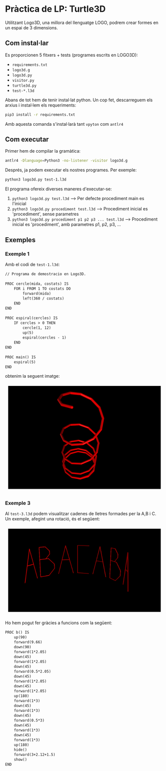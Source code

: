 # Pràctica de LP: Turtle3D

Utilitzant Logo3D, una millora del llenguatge LOGO, podrem crear formes en un espai de 3 dimensions.

## Com instal·lar

Es proporcionen 5 fitxers + tests (programes escrits en LOGO3D): 
 - `requirements.txt`
 - `logo3d.g`
 - `logo3d.py`
 - `visitor.py`
 - `turtle3d.py`
 - `test-*.l3d`

Abans de tot hem de tenir instal·lat python. Un cop fet, descarreguem els arxius i instal·lem els requeriments:

```bash
pip3 install -r requirements.txt
```

Amb aquesta comanda s'instal·larà tant `vpyton` com `antlr4`

## Com executar

Primer hem de compilar la gramàtica:
```bash
antlr4 -Dlanguage=Python3 -no-listener -visitor logo3d.g
```
Després, ja podem executar els nostres programes. Per exemple:
```bash
python3 logo3d.py test-1.l3d
```
El programa ofereix diverses maneres d'executar-se:
1.  ``python3 logo3d.py test.l3d`` --> Per defecte procediment main es l'inicial
2.  ``python3 logo3d.py procediment test.l3d`` --> Procediment inicial es 'procediment', sense parametres
3.  ``python3 logo3d.py procediment p1 p2 p3 ... test.l3d`` --> Procediment inicial es 'procediment', amb parametres p1, p2, p3, ...

## Exemples

### Exemple 1

Amb el codi de ``test-1.l3d``:

```
// Programa de demostracio en Logo3D.

PROC cercle(mida, costats) IS
    FOR i FROM 1 TO costats DO
        forward(mida)
        left(360 / costats)
    END
END

PROC espiral(cercles) IS
    IF cercles > 0 THEN
        cercle(1, 12)
        up(5)
        espiral(cercles - 1)
    END
END

PROC main() IS
    espiral(5)
END
```

obtenim la seguent imatge:
<p align="center">
  <img src="/images/test-1.png" width="500" title="exemple1" style="padding: 10px">
</p>

### Exemple 3

Al ``test-3.l3d`` podem visualitzar cadenes de lletres formades per la A,B i C. Un exemple, afegint una rotació, és el següent:
<p align="center">
  <img src="/images/test-3.png" width="500" title="exemple3" style="padding: 10px">
</p>

Ho hem pogut fer gràcies a funcions com la següent:
```
PROC b() IS
    up(90)
    forward(9.66)
    down(90)
    forward(1*2.05)
    down(45)
    forward(1*2.05)
    down(45)
    forward(0.5*2.05)
    down(45)
    forward(1*2.05)
    down(45)
    forward(1*2.05)
    up(180)
    forward(1*3)
    down(45)
    forward(1*3)
    down(45)
    forward(0.5*3)
    down(45)
    forward(1*3)
    down(45)
    forward(1*3)
    up(180)
    hide()
    forward(3+2.12+1.5)
    show()
END
```
